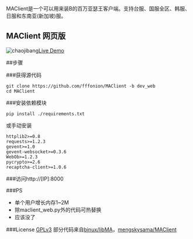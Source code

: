 ﻿MAClient是一个可以用来装B的百万亚瑟王客户端。支持台服、国服全区、韩服、日服和东南亚(新加坡)服。

## MAClient 网页版
![chaojibang](http://ww1.sinaimg.cn/bmiddle/436919cbjw1ebx3ktnokkg200m00k741.gif)[Live Demo](http://ma.mengsky.net/)

##步骤

###获得源代码

```shell
git clone https://github.com/fffonion/MAClient -b dev_web
cd MAClient
```

###安装依赖模块

```shell
pip install ./requirements.txt
```

或手动安装
```
httplib2>=0.8
requests>=1.2.3
gevent>=1.0
gevent-websocket>=0.3.6
WebOb>=1.2.3
pycrypto>=2.6
recaptcha-client>=1.0.6
```

###访问http://[IP]:8000

###PS
* 单个用户增长内存1~2M
* 除maclient_web.py外的代码可热替换
* 应该没了

###License
[GPLv3](LICENSE)
部分代码来自[binux/libMA](https://github.com/binux/libMA)，[mengskysama/MAClient](https://github.com/mengskysama/MAClient)